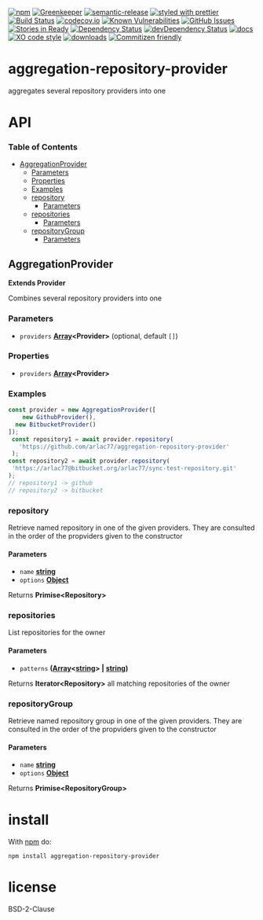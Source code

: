 [![npm](https://img.shields.io/npm/v/aggregation-repository-provider.svg)](https://www.npmjs.com/package/aggregation-repository-provider)
[![Greenkeeper](https://badges.greenkeeper.io/arlac77/aggregation-repository-provider.svg)](https://greenkeeper.io/)
[![semantic-release](https://img.shields.io/badge/%20%20%F0%9F%93%A6%F0%9F%9A%80-semantic--release-e10079.svg)](https://github.com/arlac77/aggregation-repository-provider)
[![styled with prettier](https://img.shields.io/badge/styled_with-prettier-ff69b4.svg)](https://github.com/prettier/prettier)
[![Build Status](https://secure.travis-ci.org/arlac77/aggregation-repository-provider.png)](http://travis-ci.org/arlac77/aggregation-repository-provider)
[![codecov.io](http://codecov.io/github/arlac77/aggregation-repository-provider/coverage.svg?branch=master)](http://codecov.io/github/arlac77/aggregation-repository-provider?branch=master)
[![Known Vulnerabilities](https://snyk.io/test/github/arlac77/aggregation-repository-provider/badge.svg)](https://snyk.io/test/github/arlac77/aggregation-repository-provider)
[![GitHub Issues](https://img.shields.io/github/issues/arlac77/aggregation-repository-provider.svg?style=flat-square)](https://github.com/arlac77/aggregation-repository-provider/issues)
[![Stories in Ready](https://badge.waffle.io/arlac77/aggregation-repository-provider.svg?label=ready&title=Ready)](http://waffle.io/arlac77/aggregation-repository-provider)
[![Dependency Status](https://david-dm.org/arlac77/aggregation-repository-provider.svg)](https://david-dm.org/arlac77/aggregation-repository-provider)
[![devDependency Status](https://david-dm.org/arlac77/aggregation-repository-provider/dev-status.svg)](https://david-dm.org/arlac77/aggregation-repository-provider#info=devDependencies)
[![docs](http://inch-ci.org/github/arlac77/aggregation-repository-provider.svg?branch=master)](http://inch-ci.org/github/arlac77/aggregation-repository-provider)
[![XO code style](https://img.shields.io/badge/code_style-XO-5ed9c7.svg)](https://github.com/sindresorhus/xo)
[![downloads](http://img.shields.io/npm/dm/aggregation-repository-provider.svg?style=flat-square)](https://npmjs.org/package/aggregation-repository-provider)
[![Commitizen friendly](https://img.shields.io/badge/commitizen-friendly-brightgreen.svg)](http://commitizen.github.io/cz-cli/)

# aggregation-repository-provider

aggregates several repository providers into one

# API

<!-- Generated by documentation.js. Update this documentation by updating the source code. -->

### Table of Contents

-   [AggregationProvider](#aggregationprovider)
    -   [Parameters](#parameters)
    -   [Properties](#properties)
    -   [Examples](#examples)
    -   [repository](#repository)
        -   [Parameters](#parameters-1)
    -   [repositories](#repositories)
        -   [Parameters](#parameters-2)
    -   [repositoryGroup](#repositorygroup)
        -   [Parameters](#parameters-3)

## AggregationProvider

**Extends Provider**

<!-- skip-example -->

Combines several repository providers into one

### Parameters

-   `providers` **[Array](https://developer.mozilla.org/docs/Web/JavaScript/Reference/Global_Objects/Array)&lt;Provider>**  (optional, default `[]`)

### Properties

-   `providers` **[Array](https://developer.mozilla.org/docs/Web/JavaScript/Reference/Global_Objects/Array)&lt;Provider>** 

### Examples

```javascript
const provider = new AggregationProvider([
    new GithubProvider(),
  new BitbucketProvider()
]);
 const repository1 = await provider.repository(
   'https://github.com/arlac77/aggregation-repository-provider'
 );
const repository2 = await provider.repository(
 'https://arlac77@bitbucket.org/arlac77/sync-test-repository.git'
);
// repository1 -> github
// repository2 -> bitbucket
```

### repository

Retrieve named repository in one of the given providers.
They are consulted in the order of the propviders given to the constructor

#### Parameters

-   `name` **[string](https://developer.mozilla.org/docs/Web/JavaScript/Reference/Global_Objects/String)** 
-   `options` **[Object](https://developer.mozilla.org/docs/Web/JavaScript/Reference/Global_Objects/Object)** 

Returns **Primise&lt;Repository>** 

### repositories

List repositories for the owner

#### Parameters

-   `patterns` **([Array](https://developer.mozilla.org/docs/Web/JavaScript/Reference/Global_Objects/Array)&lt;[string](https://developer.mozilla.org/docs/Web/JavaScript/Reference/Global_Objects/String)> | [string](https://developer.mozilla.org/docs/Web/JavaScript/Reference/Global_Objects/String))** 

Returns **Iterator&lt;Repository>** all matching repositories of the owner

### repositoryGroup

Retrieve named repository group in one of the given providers.
They are consulted in the order of the propviders given to the constructor

#### Parameters

-   `name` **[string](https://developer.mozilla.org/docs/Web/JavaScript/Reference/Global_Objects/String)** 
-   `options` **[Object](https://developer.mozilla.org/docs/Web/JavaScript/Reference/Global_Objects/Object)** 

Returns **Primise&lt;RepositoryGroup>** 

# install

With [npm](http://npmjs.org) do:

```shell
npm install aggregation-repository-provider
```

# license

BSD-2-Clause

